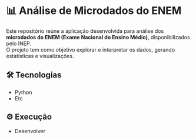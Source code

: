 # 📊 Análise de Microdados do ENEM  

Este repositório reúne a aplicação desenvolvida para análise dos **microdados do ENEM (Exame Nacional do Ensino Médio)**, disponibilizados pelo INEP.  
O projeto tem como objetivo explorar e interpretar os dados, gerando estatísticas e visualizações.  

## 🛠️ Tecnologias  

- Python
- Etc

## ⚙️ Execução
- Desenvolver
